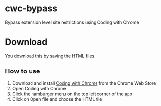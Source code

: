 # cwc-bypass
Bypass extension level site restrictions using Coding with Chrome

# Download

You download this by saving the HTML files. 


## How to use

1. Download and install [Coding with Chrome](https://chrome.google.com/webstore/detail/coding-with-chrome/becloognjehhioodmnimnehjcibkloed) from the Chrome Web Store
2. Open Coding with Chrome
3. Click the hamburger menu on the top left corner of the app
4. Click on Open file and choose the HTML file
